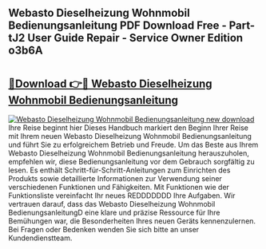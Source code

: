 ## Webasto Dieselheizung Wohnmobil Bedienungsanleitung PDF Download Free - Part-tJ2 User Guide Repair - Service Owner Edition o3b6A

# <h2><a href="http://df5ksb.blite.top/?on=Webasto+Dieselheizung+Wohnmobil+Bedienungsanleitung">🔗Download 👉🔴 Webasto Dieselheizung Wohnmobil Bedienungsanleitung</a></h2>

[![Webasto Dieselheizung Wohnmobil Bedienungsanleitung new download](https://i.imgur.com/lujVjoI.png)](http://df5ksb.blite.top/?on=Webasto+Dieselheizung+Wohnmobil+Bedienungsanleitung)
Ihre Reise beginnt hier Dieses Handbuch markiert den Beginn Ihrer Reise mit Ihrem neuen Webasto Dieselheizung Wohnmobil Bedienungsanleitung und führt Sie zu erfolgreichem Betrieb und Freude. Um das Beste aus Ihrem Webasto Dieselheizung Wohnmobil Bedienungsanleitung herauszuholen, empfehlen wir, diese Bedienungsanleitung vor dem Gebrauch sorgfältig zu lesen. Es enthält Schritt-für-Schritt-Anleitungen zum Einrichten des Produkts sowie detaillierte Informationen zur Verwendung seiner verschiedenen Funktionen und Fähigkeiten. Mit Funktionen wie der Funktionsliste vereinfacht Ihr neues REDDDDDDD Ihre Aufgaben. Wir vertrauen darauf, dass das Webasto Dieselheizung Wohnmobil BedienungsanleitungD eine klare und präzise Ressource für Ihre Bemühungen war, die Besonderheiten Ihres neuen Geräts kennenzulernen. Bei Fragen oder Bedenken wenden Sie sich bitte an unser Kundendienstteam.
